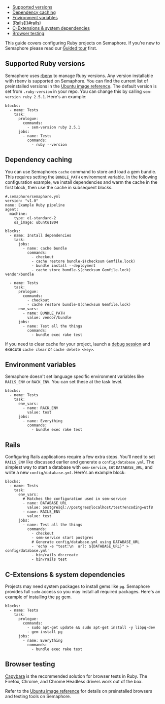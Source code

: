 * [Supported versions](#supported-versions)
* [Dependency caching](#dependency-caching)
* [Environment variables](#environment-variables)
* [Rails][(#rails)
* [C-Extensions & system dependencies](#c-extensions-system-dependendices)
* [Browser testing](#browser-testing)

This guide covers configuring Ruby projects on Semaphore.
If you’re new to Semaphore please read our
[Guided tour](https://docs.semaphoreci.com/article/77-getting-started) first.

## Supported Ruby versions

Semaphore uses [rbenv](https://github.com/rbenv/rbenv) to manage
Ruby versions. Any version installable with rbenv is supported on
Semaphore. You can find the current list of preinstalled versions in the
[Ubuntu image reference](https://docs.semaphoreci.com/article/32-ubuntu-1804-image#ruby).
The default version is set from `.ruby-version` in your repo.
You can change this by calling `sem-version ruby 2.5.1`.
Here's an example:

<pre><code class="language-yaml">blocks:
  - name: Tests
    task:
      prologue:
        commands:
          - sem-version ruby 2.5.1
      jobs:
        - name: Tests
          commands:
            - ruby --version
</code></pre>

## Dependency caching

You can use Semaphores `cache` command to store and load a gem bundle.
This requires setting the `BUNDLE_PATH` environment variable. In the following
configuration example, we install dependencies and warm the cache in the first
block, then use the cache in subsequent blocks.

<pre><code class="language-yaml">#.semaphore/semaphore.yml
version: "v1.0"
name: Example Ruby pipeline
agent:
  machine:
    type: e1-standard-2
    os_image: ubuntu1804

blocks:
  - name: Install dependencies
    task:
      jobs:
        - name: cache bundle
          commands:
            - checkout
            - cache restore bundle-$(checksum Gemfile.lock)
            - bundle install --deployment
            - cache store bundle-$(checksum Gemfile.lock) vendor/bundle

  - name: Tests
    task:
      prologue:
        commands:
          - checkout
          - cache restore bundle-$(checksum Gemfile.lock)
      env_vars:
        - name: BUNDLE_PATH
          value: vendor/bundle
      jobs:
        - name: Test all the things
          commands:
            - bundle exec rake test
</code></pre>

If you need to clear cache for your project, launch a
[debug session](https://docs.semaphoreci.com/article/75-debugging-with-ssh-access)
and execute `cache clear` or `cache delete <key>`.

## Environment variables

Semaphore doesn't set language specific environment variables like
`RAILS_ENV` or `RACK_ENV`. You can set these at the task level.

<pre><code class="language-yaml">blocks:
  - name: Tests
    task:
      env_vars:
        - name: RACK_ENV
          value: test
      jobs:
        - name: Everything
          commands:
            - bundle exec rake test
</code></pre>

## Rails

Configuring Rails applications require a few extra steps. You'll need
to set `RAILS_ENV` like discussed earlier and generate a
`config/database.yml`. The simplest way to start a database with
`sem-service`, set `DATABASE_URL`, and write a new
`config/database.yml`. Here's an example block:

<pre><code class="language-yaml">blocks:
  - name: Tests
    task:
      env_vars:
        # Matches the configuration used in sem-service
        - name: DATABASE_URL
          value: postgresql://postgres@localhost/test?encoding=utf8
        - name: RAILS_ENV
          value: test
      jobs:
        - name: Test all the things
          commands:
            - checkout
            - sem-service start postgres
            # Generate config/database.yml using DATABASE_URL
            - 'echo -e "test:\n  url: ${DATABASE_URL}" > config/database.yml'
            - bin/rails db:create
            - bin/rails test
</code></pre>

## C-Extensions & system dependencies

Projects may need system packages to install gems like `pg`. Semaphore provides
full `sudo` access so you may install all required packages. Here's an
example of installing the `pg` gem.

<pre><code class="language-yaml">blocks:
  - name: Tests
    task:
      prologue:
        commands:
          - sudo apt-get update && sudo apt-get install -y libpq-dev
          - gem install pg
      jobs:
        - name: Everything
          commands:
            - bundle exec rake test
</code></pre>

## Browser testing

[Capybara](http://teamcapybara.github.io/capybara) is the recommended
solution for browser tests in Ruby. The Firefox, Chrome, and Chrome Headless
drivers work out of the box.

Refer to the [Ubuntu image reference](browser-ref) for details on preinstalled
browsers and testing tools on Semaphore.

[browser-ref]: https://docs.semaphoreci.com/article/32-ubuntu-1804-image#browsers-and-headless-browser-testing
